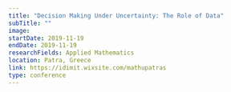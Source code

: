 ```yaml
---
title: "Decision Making Under Uncertainty: The Role of Data"
subTitle: ""
image:
startDate: 2019-11-19
endDate: 2019-11-19
researchFields: Applied Mathematics
location: Patra, Greece
link: https://idimit.wixsite.com/mathupatras
type: conference
---
```

